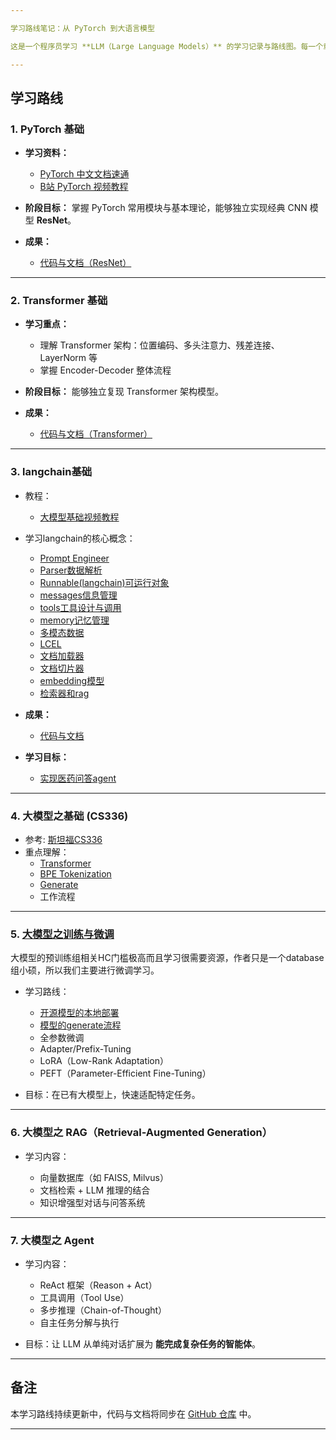 ```yaml
---

学习路线笔记：从 PyTorch 到大语言模型

这是一个程序员学习 **LLM（Large Language Models）** 的学习记录与路线图。每一个章节内都有对应的篇章的笔记，对从0开始的同学友好，也适合有基础的程序员挑着看。

---
```


## 学习路线

### 1. PyTorch 基础

* **学习资料：**

  * [PyTorch 中文文档速通](https://github.com/chenyuntc/pytorch-book/blob/master)
  * [B站 PyTorch 视频教程](https://www.bilibili.com/video/BV1hE411t7RN/)

* **阶段目标：**
  掌握 PyTorch 常用模块与基本理论，能够独立实现经典 CNN 模型 **ResNet**。

* **成果：**

  * [代码与文档（ResNet）](https://github.com/recomoonmoon/LLM_learning_book/blob/master/ResNet/)

---

### 2. Transformer 基础

* **学习重点：**

  * 理解 Transformer 架构：位置编码、多头注意力、残差连接、LayerNorm 等
  * 掌握 Encoder-Decoder 整体流程

* **阶段目标：**
  能够独立复现 Transformer 架构模型。

* **成果：**

  * [代码与文档（Transformer）](https://github.com/recomoonmoon/LLM_learning_book/blob/master/Transformer/)

---

### 3. langchain基础
* 教程：
  * [大模型基础视频教程](https://www.bilibili.com/video/BV1Bo4y1A7FU/)
  
* 学习langchain的核心概念：
  
  * [Prompt Engineer](./LangChain/1_prompt.md)
  * [Parser数据解析](./LangChain/2_parser.md)
  * [Runnable(langchain)可运行对象](./LangChain/3_Runnable.md)
  * [messages信息管理](./LangChain/4_messages.md)
  * [tools工具设计与调用](./LangChain/5_tools.md)
  * [memory记忆管理](./LangChain/6_memory.md)
  * [多模态数据](/LangChain/7_multimodality.md)
  * [LCEL](/LangChain/8_LCEL.md)
  * [文档加载器](/LangChain/9_load_datas.md)
  * [文档切片器](/LangChain/10_textSplitter.md)
  * [embedding模型](/LangChain/11_embedding.md)
  * [检索器和rag](./LangChain/12_retriever.md)

* **成果：**
  * [代码与文档](https://github.com/recomoonmoon/LLM_learning_book/blob/master/LangChain/)
* **学习目标：**
  * [实现医药问答agent](https://github.com/recomoonmoon/LLM_learning_book/blob/master/LangChain/medical_qa_agent)
---
### 4. 大模型之基础 (CS336)
* 参考: [斯坦福CS336](https://online.stanford.edu/courses/cs336-language-modeling-scratch)
* 重点理解：
  * [Transformer](./CS336/Transformer/Transformer.md)
  * [BPE Tokenization](https://github.com/recomoonmoon/LLM_learning_book/blob/master/CS336/Tokenization)  
  * [Generate](./CS336/Tokenization/generate.md)
  * 工作流程
---

### 5. [大模型之训练与微调](./TrainAndFinetune/)
大模型的预训练组相关HC门槛极高而且学习很需要资源，作者只是一个database组小硕，所以我们主要进行微调学习。

* 学习路线：
  * [开源模型的本地部署](./TrainAndFinetune/download_model.py)
  * [模型的generate流程](./TrainAndFinetune/generate.py)
  * 全参数微调
  * Adapter/Prefix-Tuning
  * LoRA（Low-Rank Adaptation）
  * PEFT（Parameter-Efficient Fine-Tuning）

* 目标：在已有大模型上，快速适配特定任务。

---

### 6. 大模型之 RAG（Retrieval-Augmented Generation）

* 学习内容：

  * 向量数据库（如 FAISS, Milvus）
  * 文档检索 + LLM 推理的结合
  * 知识增强型对话与问答系统

---

### 7. 大模型之 Agent

* 学习内容：

  * ReAct 框架（Reason + Act）
  * 工具调用（Tool Use）
  * 多步推理（Chain-of-Thought）
  * 自主任务分解与执行

* 目标：让 LLM 从单纯对话扩展为 **能完成复杂任务的智能体**。

---

## 备注

本学习路线持续更新中，代码与文档将同步在 [GitHub 仓库](https://github.com/recomoonmoon/LLM_learning_book) 中。

---
 